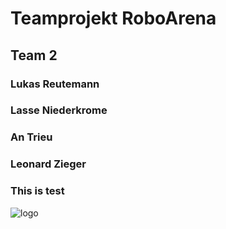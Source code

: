 # Teamprojekt RoboArena

## Team 2

### Lukas Reutemann
### Lasse Niederkrome
### An Trieu
### Leonard Zieger
### This is test 

![logo](https://www.mobygames.com/images/covers/l/181687-paradroid-commodore-64-front-cover.jpg)
